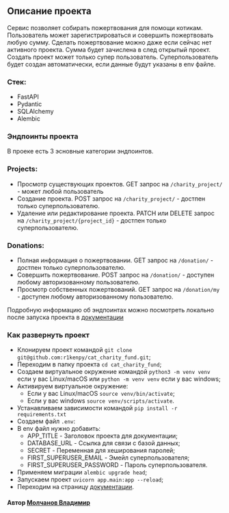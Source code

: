 ## Описание проекта
Сервис позволяет собирать пожертвования для помощи котикам.
Пользователь может зарегистрироваться и совершить пожертвовать любую сумму. 
Сделать пожертвование можно даже если сейчас нет активного проекта. Сумма будет зачислена в след открытый проект.
Создать проект может только супер пользователь.
Суперпользователь будет создан автоматически, если данные будут указаны в env файле.

### Стек:
- FastAPI
- Pydantic
- SQLAlchemy
- Alembic

### Эндпоинты проекта

В проеке есть 3 эсновные категории эндпоинтов.

### Projects:

- Просмотр существующих проектов. GET запрос на `/charity_project/` - может любой пользователь
- Создание проекта. POST запрос на `/charity_project/` - достпен только суперпользователю.
- Удаление или редактирование проекта. PATCH или DELETE запрос на  `/charity_project/{project_id}` - достпен только суперпользователю.

### Donations:
- Полная информация о пожертвовании. GET запрос на `/donation/` - достпен только суперпользователю.
- Совершить пожертвование. POST запрос на `/donation/` - доступен любому авторизованному пользователю.
- Просмотр собственных пожертвований. GET запрос на `/donation/my` - доступен любому авторизованному пользователю.

Подробную информацию об эндпоинтах можно посмотреть локально после запуска проекта в [документации](http://127.0.0.1:8000/docs#/)


### Как развернуть проект

- Клонируем проект командой `git clone git@github.com:r1kenpy/cat_charity_fund.git`;
- Переходим в папку проекта `cd cat_charity_fund`;
- Создаем виртуальное окружение командой `python3 -m venv venv` если у вас Linux/macOS или `python -m venv venv` если у вас windows;
- Активируем виртуальное окружение:
  - Если у вас Linux/macOS `source venv/bin/activate`;
  - Если у вас windows `source venv/scripts/activate`.
- Устанавливаем зависимости командой `pip install -r requirements.txt`
- Создаем файл `.env`:
- В env файл нужно добавить: 
  - APP_TITLE - Заголовок проекта для документации;
  - DATABASE_URL - Ссылка для связи с базой данных;
  - SECRET - Переменная для хеширования паролей;
  - FIRST_SUPERUSER_EMAIL - Эмейл суперпользователя;
  - FIRST_SUPERUSER_PASSWORD - Пароль суперпользователя.
- Применяем миграции `alembic upgrade head`;
- Запускаем проект `uvicorn app.main:app --reload`;
- Переходим на страницу [документации](http://127.0.0.1:8000/docs#/).

#### Автор [Молчанов Владимир](https://t.me/r1ken0)